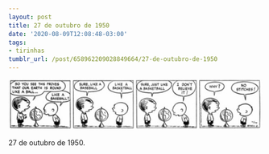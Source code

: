 ```yaml
---
layout: post
title: 27 de outubro de 1950
date: '2020-08-09T12:08:48-03:00'
tags:
- tirinhas
tumblr_url: /post/658962209028849664/27-de-outubro-de-1950
---
```

 ![](/uploads/tumblr/6bff398406a546d457e846c6a9ad1c3542640ba1.png)  

27 de outubro de 1950.

